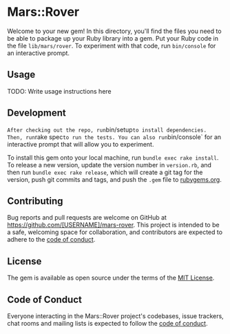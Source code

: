 # Mars::Rover

Welcome to your new gem! In this directory, you'll find the files you need to be able to package up your Ruby library into a gem. Put your Ruby code in the file `lib/mars/rover`. To experiment with that code, run `bin/console` for an interactive prompt.

## Usage

TODO: Write usage instructions here

## Development
`
After checking out the repo, run `bin/setup` to install dependencies. Then, run `rake spec` to run the tests. You can also run `bin/console` for an interactive prompt that will allow you to experiment.

To install this gem onto your local machine, run `bundle exec rake install`. To release a new version, update the version number in `version.rb`, and then run `bundle exec rake release`, which will create a git tag for the version, push git commits and tags, and push the `.gem` file to [rubygems.org](https://rubygems.org).

## Contributing

Bug reports and pull requests are welcome on GitHub at https://github.com/[USERNAME]/mars-rover. This project is intended to be a safe, welcoming space for collaboration, and contributors are expected to adhere to the [code of conduct](https://github.com/[USERNAME]/mars-rover/blob/master/CODE_OF_CONDUCT.md).


## License

The gem is available as open source under the terms of the [MIT License](https://opensource.org/licenses/MIT).

## Code of Conduct

Everyone interacting in the Mars::Rover project's codebases, issue trackers, chat rooms and mailing lists is expected to follow the [code of conduct](https://github.com/[USERNAME]/mars-rover/blob/master/CODE_OF_CONDUCT.md).
